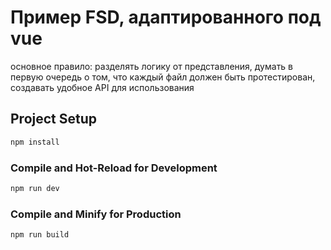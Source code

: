 # Пример FSD, адаптированного под vue
основное правило: разделять логику от представления, думать в первую очередь о том, что каждый файл должен быть протестирован, создавать удобное API для использования

## Project Setup

```sh
npm install
```

### Compile and Hot-Reload for Development

```sh
npm run dev
```

### Compile and Minify for Production

```sh
npm run build
```